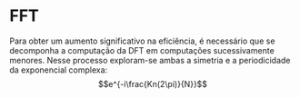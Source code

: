 # FFT
Para obter um aumento significativo na eficiência, é necessário que se decomponha a computação da DFT em computações sucessivamente menores.
Nesse processo exploram-se ambas a simetria e a periodicidade da exponencial complexa:
$$e^{-i\frac{Kn(2\pi)}{N}}$$

